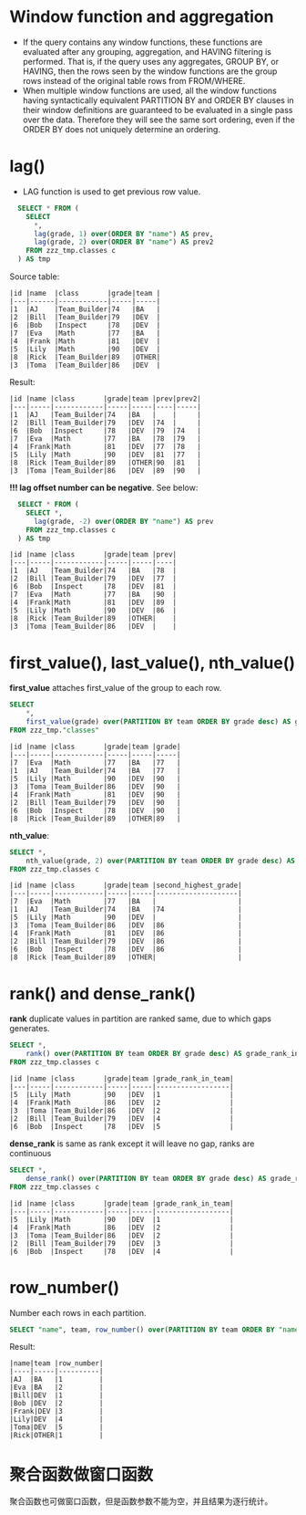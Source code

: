 # Window function and aggregation
* If the query contains any window functions, these functions are evaluated after any grouping, aggregation, and HAVING filtering is performed. That is, if the query uses any aggregates, GROUP BY, or HAVING, then the rows seen by the window functions are the group rows instead of the original table rows from FROM/WHERE.
* When multiple window functions are used, all the window functions having syntactically equivalent PARTITION BY and ORDER BY clauses in their window definitions are guaranteed to be evaluated in a single pass over the data. Therefore they will see the same sort ordering, even if the ORDER BY does not uniquely determine an ordering.

# lag()
* LAG function is used to get previous row value.
```sql
  SELECT * FROM (
    SELECT 
      *, 
      lag(grade, 1) over(ORDER BY "name") AS prev,
      lag(grade, 2) over(ORDER BY "name") AS prev2
    FROM zzz_tmp.classes c
  ) AS tmp
```
Source table:
```
|id |name  |class       |grade|team |
|---|------|------------|-----|-----|
|1  |AJ    |Team_Builder|74   |BA   |
|2  |Bill  |Team_Builder|79   |DEV  |
|6  |Bob   |Inspect     |78   |DEV  |
|7  |Eva   |Math        |77   |BA   |
|4  |Frank |Math        |81   |DEV  |
|5  |Lily  |Math        |90   |DEV  |
|8  |Rick  |Team_Builder|89   |OTHER|
|3  |Toma  |Team_Builder|86   |DEV  |
```
Result:
```
|id |name |class       |grade|team |prev|prev2|
|---|-----|------------|-----|-----|----|-----|
|1  |AJ   |Team_Builder|74   |BA   |    |     |
|2  |Bill |Team_Builder|79   |DEV  |74  |     |
|6  |Bob  |Inspect     |78   |DEV  |79  |74   |
|7  |Eva  |Math        |77   |BA   |78  |79   |
|4  |Frank|Math        |81   |DEV  |77  |78   |
|5  |Lily |Math        |90   |DEV  |81  |77   |
|8  |Rick |Team_Builder|89   |OTHER|90  |81   |
|3  |Toma |Team_Builder|86   |DEV  |89  |90   |
```
<b>!!! lag offset number can be negative</b>. See below:
```sql
  SELECT * FROM (
    SELECT *, 
      lag(grade, -2) over(ORDER BY "name") AS prev
    FROM zzz_tmp.classes c
  ) AS tmp
```
```
|id |name |class       |grade|team |prev|
|---|-----|------------|-----|-----|----|
|1  |AJ   |Team_Builder|74   |BA   |78  |
|2  |Bill |Team_Builder|79   |DEV  |77  |
|6  |Bob  |Inspect     |78   |DEV  |81  |
|7  |Eva  |Math        |77   |BA   |90  |
|4  |Frank|Math        |81   |DEV  |89  |
|5  |Lily |Math        |90   |DEV  |86  |
|8  |Rick |Team_Builder|89   |OTHER|    |
|3  |Toma |Team_Builder|86   |DEV  |    |
```
# first_value(), last_value(), nth_value()
<b>first_value</b> attaches first_value of the group to each row.
```sql
SELECT 
	*, 
	first_value(grade) over(PARTITION BY team ORDER BY grade desc) AS grade 
FROM zzz_tmp."classes"
```
```
|id |name |class       |grade|team |grade|
|---|-----|------------|-----|-----|-----|
|7  |Eva  |Math        |77   |BA   |77   |
|1  |AJ   |Team_Builder|74   |BA   |77   |
|5  |Lily |Math        |90   |DEV  |90   |
|3  |Toma |Team_Builder|86   |DEV  |90   |
|4  |Frank|Math        |81   |DEV  |90   |
|2  |Bill |Team_Builder|79   |DEV  |90   |
|6  |Bob  |Inspect     |78   |DEV  |90   |
|8  |Rick |Team_Builder|89   |OTHER|89   |
```
<b>nth_value</b>:
```sql
SELECT *, 
	nth_value(grade, 2) over(PARTITION BY team ORDER BY grade desc) AS grade_rank_in_team 
FROM zzz_tmp.classes c 
```
```
|id |name |class       |grade|team |second_highest_grade|
|---|-----|------------|-----|-----|--------------------|
|7  |Eva  |Math        |77   |BA   |                    |
|1  |AJ   |Team_Builder|74   |BA   |74                  |
|5  |Lily |Math        |90   |DEV  |                    |
|3  |Toma |Team_Builder|86   |DEV  |86                  |
|4  |Frank|Math        |81   |DEV  |86                  |
|2  |Bill |Team_Builder|79   |DEV  |86                  |
|6  |Bob  |Inspect     |78   |DEV  |86                  |
|8  |Rick |Team_Builder|89   |OTHER|                    |
```

# rank() and dense_rank()
<b>rank</b> duplicate values in partition are ranked same, due to which gaps generates.
```sql
SELECT *, 
	rank() over(PARTITION BY team ORDER BY grade desc) AS grade_rank_in_team 
FROM zzz_tmp.classes c 
```
```
|id |name |class       |grade|team |grade_rank_in_team|
|---|-----|------------|-----|-----|------------------|
|5  |Lily |Math        |90   |DEV  |1                 |
|4  |Frank|Math        |86   |DEV  |2                 |
|3  |Toma |Team_Builder|86   |DEV  |2                 |
|2  |Bill |Team_Builder|79   |DEV  |4                 |
|6  |Bob  |Inspect     |78   |DEV  |5                 |
```
<b>dense_rank</b> is same as rank except it will leave no gap, ranks are continuous
```sql
SELECT *, 
	dense_rank() over(PARTITION BY team ORDER BY grade desc) AS grade_rank_in_team 
FROM zzz_tmp.classes c 
```
```
|id |name |class       |grade|team |grade_rank_in_team|
|---|-----|------------|-----|-----|------------------|
|5  |Lily |Math        |90   |DEV  |1                 |
|4  |Frank|Math        |86   |DEV  |2                 |
|3  |Toma |Team_Builder|86   |DEV  |2                 |
|2  |Bill |Team_Builder|79   |DEV  |3                 |
|6  |Bob  |Inspect     |78   |DEV  |4                 |
```

# row_number()
Number each rows in each partition.
```sql
SELECT "name", team, row_number() over(PARTITION BY team ORDER BY "name") FROM zzz.classes c 
```
Result:
```
|name|team |row_number|
|----|-----|----------|
|AJ  |BA   |1         |
|Eva |BA   |2         |
|Bill|DEV  |1         |
|Bob |DEV  |2         |
|Frank|DEV |3         |
|Lily|DEV  |4         |
|Toma|DEV  |5         |
|Rick|OTHER|1         |
```

# 聚合函数做窗口函数
聚合函数也可做窗口函数，但是函数参数不能为空，并且结果为逐行统计。
